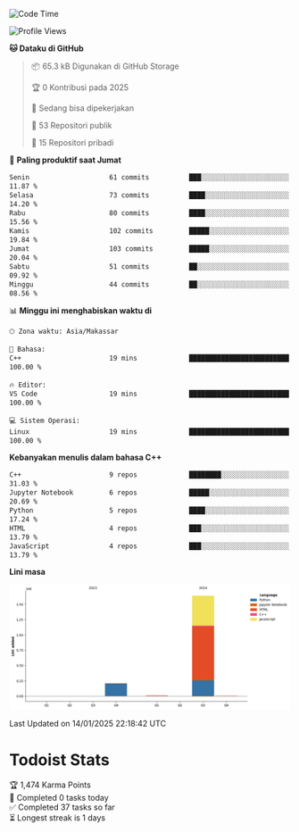 <!--START_SECTION:waka-->
![Code Time](http://img.shields.io/badge/Code%20Time-105%20hrs%209%20mins-blue)

![Profile Views](http://img.shields.io/badge/Profil%20dilihat-0-blue)

**🐱 Dataku di GitHub** 

> 📦 65.3 kB Digunakan di GitHub Storage 
 > 
> 🏆 0 Kontribusi pada 2025
 > 
> 💼 Sedang bisa dipekerjakan
 > 
> 📜 53 Repositori publik 
 > 
> 🔑 15 Repositori pribadi 
 > 
📅 **Paling produktif saat Jumat** 

```text
Senin                    61 commits          ███░░░░░░░░░░░░░░░░░░░░░░   11.87 % 
Selasa                   73 commits          ████░░░░░░░░░░░░░░░░░░░░░   14.20 % 
Rabu                     80 commits          ████░░░░░░░░░░░░░░░░░░░░░   15.56 % 
Kamis                    102 commits         █████░░░░░░░░░░░░░░░░░░░░   19.84 % 
Jumat                    103 commits         █████░░░░░░░░░░░░░░░░░░░░   20.04 % 
Sabtu                    51 commits          ██░░░░░░░░░░░░░░░░░░░░░░░   09.92 % 
Minggu                   44 commits          ██░░░░░░░░░░░░░░░░░░░░░░░   08.56 % 
```


📊 **Minggu ini menghabiskan waktu di** 

```text
🕑︎ Zona waktu: Asia/Makassar

💬 Bahasa: 
C++                      19 mins             █████████████████████████   100.00 % 

🔥 Editor: 
VS Code                  19 mins             █████████████████████████   100.00 % 

💻 Sistem Operasi: 
Linux                    19 mins             █████████████████████████   100.00 % 
```

**Kebanyakan menulis dalam bahasa C++** 

```text
C++                      9 repos             ████████░░░░░░░░░░░░░░░░░   31.03 % 
Jupyter Notebook         6 repos             █████░░░░░░░░░░░░░░░░░░░░   20.69 % 
Python                   5 repos             ████░░░░░░░░░░░░░░░░░░░░░   17.24 % 
HTML                     4 repos             ███░░░░░░░░░░░░░░░░░░░░░░   13.79 % 
JavaScript               4 repos             ███░░░░░░░░░░░░░░░░░░░░░░   13.79 % 
```



**Lini masa**

![Lines of Code chart](https://raw.githubusercontent.com/yusuf601/yusuf601/main/assets/bar_graph.png)


 Last Updated on 14/01/2025 22:18:42 UTC
<!--END_SECTION:waka-->
# Todoist Stats

<!-- TODO-IST:START -->
🏆  1,474 Karma Points           
🌸  Completed 0 tasks today           
✅  Completed 37 tasks so far           
⏳  Longest streak is 1 days
<!-- TODO-IST:END -->
